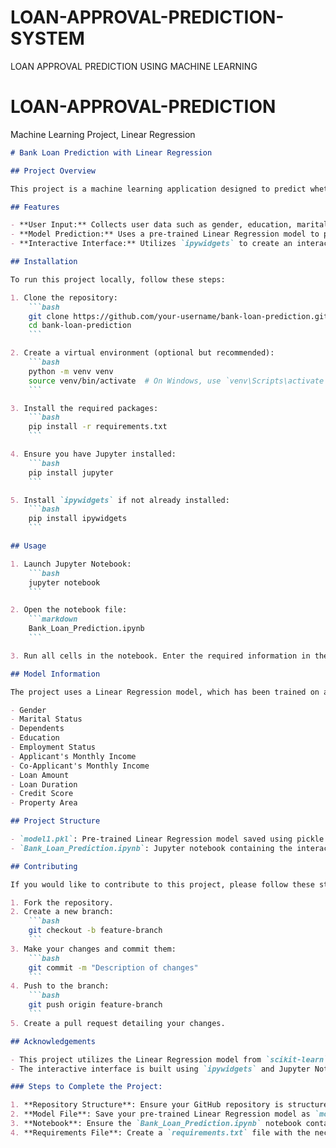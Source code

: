 # LOAN-APPROVAL-PREDICTION-SYSTEM
LOAN APPROVAL PREDICTION USING MACHINE LEARNING


# LOAN-APPROVAL-PREDICTION
Machine Learning Project, Linear Regression 

```markdown
# Bank Loan Prediction with Linear Regression

## Project Overview

This project is a machine learning application designed to predict whether a bank loan will be approved for a given applicant. The application uses a Linear Regression model to make predictions based on various features provided by the user. The interactive interface is implemented using `ipywidgets` and is intended to run within a Jupyter notebook.

## Features

- **User Input:** Collects user data such as gender, education, marital status, employment status, property area, and more.
- **Model Prediction:** Uses a pre-trained Linear Regression model to predict loan approval.
- **Interactive Interface:** Utilizes `ipywidgets` to create an interactive and user-friendly experience.

## Installation

To run this project locally, follow these steps:

1. Clone the repository:
    ```bash
    git clone https://github.com/your-username/bank-loan-prediction.git
    cd bank-loan-prediction
    ```

2. Create a virtual environment (optional but recommended):
    ```bash
    python -m venv venv
    source venv/bin/activate  # On Windows, use `venv\Scripts\activate`
    ```

3. Install the required packages:
    ```bash
    pip install -r requirements.txt
    ```

4. Ensure you have Jupyter installed:
    ```bash
    pip install jupyter
    ```

5. Install `ipywidgets` if not already installed:
    ```bash
    pip install ipywidgets
    ```

## Usage

1. Launch Jupyter Notebook:
    ```bash
    jupyter notebook
    ```

2. Open the notebook file:
    ```markdown
    Bank_Loan_Prediction.ipynb
    ```

3. Run all cells in the notebook. Enter the required information in the provided widgets and click the "Submit" button to see the loan prediction result.

## Model Information

The project uses a Linear Regression model, which has been trained on a dataset containing various features related to loan applications. The model was trained using the following features:

- Gender
- Marital Status
- Dependents
- Education
- Employment Status
- Applicant's Monthly Income
- Co-Applicant's Monthly Income
- Loan Amount
- Loan Duration
- Credit Score
- Property Area

## Project Structure

- `model1.pkl`: Pre-trained Linear Regression model saved using pickle.
- `Bank_Loan_Prediction.ipynb`: Jupyter notebook containing the interactive loan prediction interface.

## Contributing

If you would like to contribute to this project, please follow these steps:

1. Fork the repository.
2. Create a new branch:
    ```bash
    git checkout -b feature-branch
    ```
3. Make your changes and commit them:
    ```bash
    git commit -m "Description of changes"
    ```
4. Push to the branch:
    ```bash
    git push origin feature-branch
    ```
5. Create a pull request detailing your changes.

## Acknowledgements

- This project utilizes the Linear Regression model from `scikit-learn`.
- The interactive interface is built using `ipywidgets` and Jupyter Notebook.

### Steps to Complete the Project:

1. **Repository Structure**: Ensure your GitHub repository is structured as mentioned in the README.
2. **Model File**: Save your pre-trained Linear Regression model as `model1.pkl`.
3. **Notebook**: Ensure the `Bank_Loan_Prediction.ipynb` notebook contains the code provided for the interactive widget interface.
4. **Requirements File**: Create a `requirements.txt` file with the necessary dependencies.

